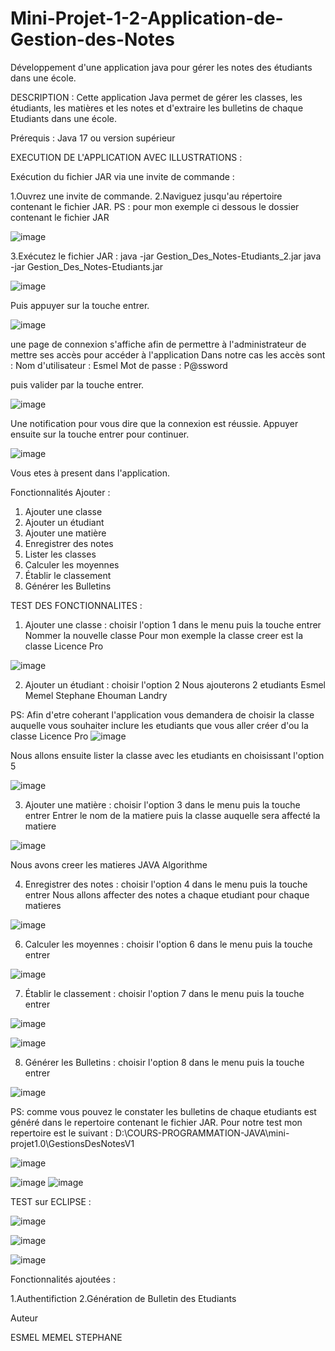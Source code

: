 # Mini-Projet-1-2-Application-de-Gestion-des-Notes
Développement d'une application java pour gérer les notes des étudiants dans une école.

DESCRIPTION : 
Cette application Java permet de gérer les classes, les étudiants, les matières et les notes et d'extraire les bulletins de chaque Etudiants dans une école.

Prérequis : 
Java 17 ou version supérieur

EXECUTION DE L'APPLICATION AVEC ILLUSTRATIONS : 

Exécution du fichier JAR via une invite de commande :

1.Ouvrez une invite de commande. 
2.Naviguez jusqu'au répertoire contenant le fichier JAR. 
PS : pour mon exemple ci dessous le dossier contenant le fichier JAR 

![image](https://github.com/user-attachments/assets/389e3cd6-b49c-469b-8134-b7986067b9ed)


3.Exécutez le fichier JAR : java -jar Gestion_Des_Notes-Etudiants_2.jar
java -jar Gestion_Des_Notes-Etudiants.jar

![image](https://github.com/user-attachments/assets/2e2b3dce-7e88-4bb7-bf3a-db17ea95ccc7)

Puis appuyer sur la touche entrer.

![image](https://github.com/user-attachments/assets/a7810674-55f6-4b73-82a2-cc72fa150da9)

une page de connexion s'affiche afin de permettre à l'administrateur de mettre ses accès pour accéder à l'application
Dans notre cas les accès sont : 
Nom d'utilisateur : Esmel
Mot de passe : P@ssword

puis valider par la touche entrer.

![image](https://github.com/user-attachments/assets/fb303b4b-4023-4a6f-bba0-cc9e4e5e05aa)

Une notification pour vous dire que la connexion est réussie.
Appuyer ensuite sur la touche entrer pour continuer.

![image](https://github.com/user-attachments/assets/f5cfd0f0-c7e9-435f-b41c-047288ba9c5d)

Vous etes à present dans l'application.


Fonctionnalités Ajouter :
1. Ajouter une classe
2. Ajouter un étudiant
3. Ajouter une matière
4. Enregistrer des notes
5. Lister les classes
6. Calculer les moyennes
7. Établir le classement
8. Générer les Bulletins

TEST DES FONCTIONNALITES : 

1. Ajouter une classe : choisir l'option 1 dans le menu puis la touche entrer
Nommer la nouvelle classe
Pour mon exemple la classe creer est la classe Licence Pro

![image](https://github.com/user-attachments/assets/0293c006-4764-462b-9da0-b62e5492c37e)


2. Ajouter un étudiant : choisir l'option 2
Nous ajouterons 2 etudiants
Esmel Memel Stephane
Ehouman Landry

PS: Afin d'etre coherant l'application vous demandera de choisir la classe auquelle vous souhaiter inclure les etudiants que vous aller créer d'ou la classe Licence Pro
![image](https://github.com/user-attachments/assets/096f5c11-b165-40ee-b0a6-2cedcd8b68ff)

Nous allons ensuite lister la classe avec les etudiants en choisissant l'option 5

![image](https://github.com/user-attachments/assets/78c372e5-8ea6-4fa4-abe4-42ac0036fe67)

3. Ajouter une matière : choisir l'option 3 dans le menu puis la touche entrer
Entrer le nom de la matiere puis la classe auquelle sera affecté la matiere

![image](https://github.com/user-attachments/assets/1ea850f0-41f6-4046-9632-bb2500ecbe21)

Nous avons creer les matieres 
JAVA
Algorithme


4. Enregistrer des notes : choisir l'option 4 dans le menu puis la touche entrer
Nous allons affecter des notes a chaque etudiant pour chaque matieres

![image](https://github.com/user-attachments/assets/d7374d07-6cfd-41bf-8742-a3bbba458e3b)


6. Calculer les moyennes : choisir l'option 6 dans le menu puis la touche entrer

![image](https://github.com/user-attachments/assets/5092b6eb-c9be-4327-8bf8-72f49e9f6e62)

7. Établir le classement :  choisir l'option 7 dans le menu puis la touche entrer

![image](https://github.com/user-attachments/assets/54fce164-df8c-463b-8f9b-144f8619bd53)

![image](https://github.com/user-attachments/assets/cd8a077c-3aac-44cc-8de9-417ae9a04220)

8. Générer les Bulletins : choisir l'option 8 dans le menu puis la touche entrer

![image](https://github.com/user-attachments/assets/1903f8ce-0a2b-4d49-a8de-003a49bb3aa8)

PS: comme vous pouvez le constater les bulletins de chaque etudiants est généré dans le repertoire 
contenant le fichier JAR.
Pour notre test mon repertoire est le suivant : 
D:\COURS-PROGRAMMATION-JAVA\mini-projet1.0\GestionsDesNotesV1

![image](https://github.com/user-attachments/assets/ea0dbc5b-2734-4004-bbf6-99c296bc2057)

![image](https://github.com/user-attachments/assets/a9944786-b052-48c3-8fe2-967cb4ec64ea)
![image](https://github.com/user-attachments/assets/2f01eb37-5303-41db-a4c0-80fb23e6bab0)


TEST sur ECLIPSE : 

![image](https://github.com/user-attachments/assets/c3107f76-9cf3-43e2-8265-02896411e02b)

![image](https://github.com/user-attachments/assets/0aa394b1-8eb1-4905-81c3-c966affc3155)

![image](https://github.com/user-attachments/assets/e3d60075-490f-4ccd-9dc4-c0b693a4bacf)



Fonctionnalités ajoutées :

1.Authentifiction
2.Génération de Bulletin des Etudiants

Auteur

ESMEL MEMEL STEPHANE

